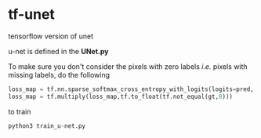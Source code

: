 # tf-unet
tensorflow version of unet

u-net is defined in the **UNet.py** 
    
To make sure you don't consider the pixels with zero labels *i.e.* pixels with missing labels, do the following
    
```Python
loss_map = tf.nn.sparse_softmax_cross_entropy_with_logits(logits=pred, labels=gt)
loss_map = tf.multiply(loss_map,tf.to_float(tf.not_equal(gt,0)))
```
to train 
```Python
python3 train_u-net.py
``` 
